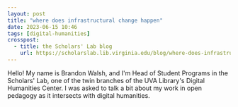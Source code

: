 ```yaml
---
layout: post
title: "where does infrastructural change happen"
date: 2023-06-15 10:46
tags: [digital-humanities]
crosspost:
  - title: the Scholars' Lab blog
    url: https://scholarslab.lib.virginia.edu/blog/where-does-infrastructural-change-happen
---
```

Hello! My name is Brandon Walsh, and I'm Head of Student Programs in the Scholars' Lab, one of the twin branches of the UVA Library's Digital Humanities Center. I was asked to talk a bit about my work in open pedagogy as it intersects with digital humanities. 